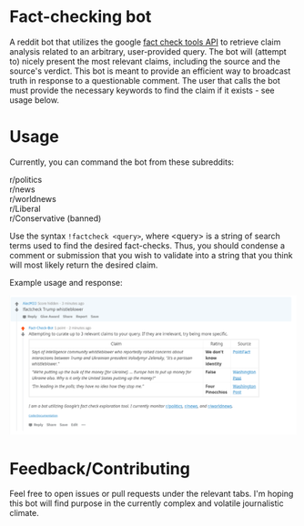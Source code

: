 # Fact-checking bot
A reddit bot that utilizes the google [fact check tools API](https://developers.google.com/fact-check/tools/api/) to retrieve claim analysis related to an arbitrary, user-provided query. The bot will (attempt to) nicely present the most relevant claims, including the source and the source's verdict. This bot is meant to provide an efficient way to broadcast truth in response to a questionable comment. The user that calls the bot must provide the necessary keywords to find the claim if it exists - see usage below. 

# Usage
Currently, you can command the bot from these subreddits:

r/politics<br/>
r/news<br/>
r/worldnews<br/>
r/Liberal<br />
r/Conservative (banned)<br/>

Use the syntax `!factcheck <query>`, where \<query> is a string of search terms used to find the desired fact-checks. Thus, you should condense a comment or submission that you wish to validate into a string that you think will most likely return the desired claim. 

Example usage and response:

![example](bot_example.PNG)
  
# Feedback/Contributing
Feel free to open issues or pull requests under the relevant tabs. I'm hoping this bot will find purpose in the currently complex and volatile journalistic climate. 
